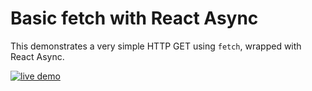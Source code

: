 # Basic fetch with React Async

This demonstrates a very simple HTTP GET using `fetch`, wrapped with React Async.

<a href="https://react-async.ghengeveld.now.sh/examples/basic-fetch">
  <img src="https://img.shields.io/badge/live-demo-blue.svg" alt="live demo">
</a>
